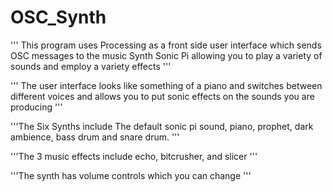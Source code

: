 # OSC_Synth

''' This program uses Processing as a front side user interface which sends OSC messages to the music Synth Sonic Pi allowing you to play a variety of sounds and employ a variety effects ''' 

''' The user interface looks like something of a piano and switches between different voices and allows you to put sonic effects on the sounds you are producing '''

'''The Six Synths include 
The default sonic pi sound, piano, prophet, dark ambience, bass drum and snare drum. '''

'''The 3 music effects include echo, bitcrusher, and slicer ''' 

'''The synth has volume controls which you can change ''' 

